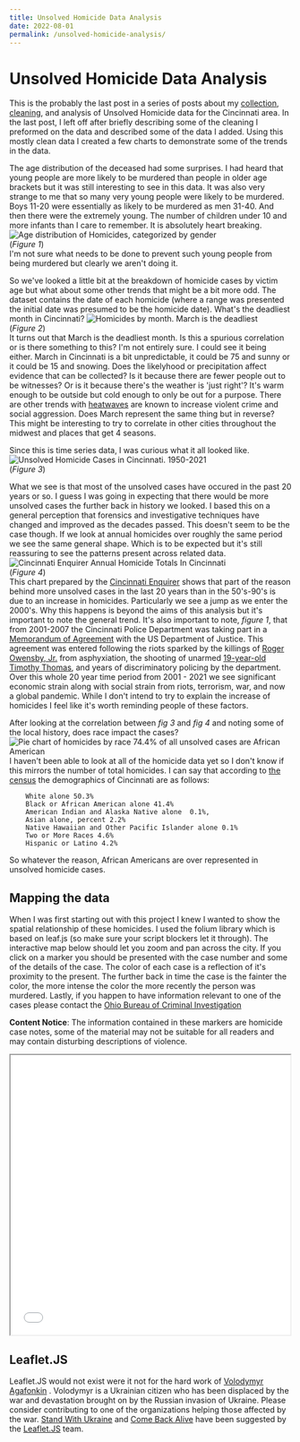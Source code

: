 ```yaml
---
title: Unsolved Homicide Data Analysis     
date: 2022-08-01  
permalink: /unsolved-homicide-analysis/   
---
```


# Unsolved Homicide Data Analysis
This is the probably the last post in a series of posts about my [collection](https://github.com/IsabelsRepo/IsabelsRepo.github.io/blob/main/Unsolved-Scraper-post.md), [cleaning](https://github.com/IsabelsRepo/IsabelsRepo.github.io/blob/main/2022-07-26-Unsolved-Homicide-Data-Cleaning.md), and analysis of Unsolved Homicide data for the Cincinnati area. In the last post, I left off after briefly describing some of the cleaning I preformed on the data and described some of the data I added. Using this mostly clean data I created a few charts to demonstrate some of the trends in the data.  

The age distribution of the deceased had some surprises. I had heard that young people are more likely to be murdered than people in older age brackets but it was still interesting to see in this data. It was also very strange to me that so many very young people were likely to be murdered. Boys 11-20 were essentially as likely to be murdered as men 31-40. And then there were the extremely young. The number of children under 10 and more infants than I care to remember. It is absolutely heart breaking. 
![Age distribution of Homicides, categorized by gender](https://raw.githubusercontent.com/IsabelsRepo/IsabelsRepo.github.io/main/img/AgeDistribution.png)  
(*Figure 1*)  
I'm not sure what needs to be done to prevent such young people from being murdered but clearly we aren't doing it.  

So we've looked a little bit at  the breakdown of homicide cases by victim age but what about some other trends that might be a bit more odd. The dataset contains the date of each homicide (where a range was presented the initial date was presumed to be the homicide date). What's the deadliest month in Cincinnati?
![Homicides by month. March is the deadliest](https://raw.githubusercontent.com/IsabelsRepo/IsabelsRepo.github.io/main/img/CasesByMonth.png)  
(*Figure 2*)  
It turns out that March is the deadliest month. Is this a spurious correlation or is there something to this? I'm not entirely sure. I could see it being either. March in Cincinnati is a bit unpredictable, it could be 75 and sunny or it could be 15 and snowing. Does the likelyhood or precipitation affect evidence that can be collected? Is it because there are fewer people out to be witnesses? Or is it because there's the weather is 'just right'? It's warm enough to be outside but cold enough to only be out for a purpose. There are other trends with [heatwaves](https://www2.psych.ubc.ca/~schaller/308Readings/Anderson2001.pdf) are known to increase violent crime and social aggression. Does March represent the same thing but in reverse? This might be interesting to try to correlate in other cities throughout the midwest and places that get 4 seasons. 

Since this is time series data, I was curious what it all looked like.
![Unsolved Homicide Cases in Cincinnati. 1950-2021](https://raw.githubusercontent.com/IsabelsRepo/IsabelsRepo.github.io/main/img/CasesByYear.png)  
(*Figure 3*)  

What we see is that most of the unsolved cases have occured in the past 20 years or so. I guess I was going in expecting that there would be more unsolved cases the further back in history we looked. I based this on a general perception that forensics and investigative techniques have changed and improved as the decades passed. This doesn't seem to be the case though. If we look at annual homicides over roughly the same period we see the same general shape. Which is to be expected but it's still reassuring to see the patterns present across related data. 
![Cincinnati Enquirer Annual Homicide Totals In Cincinnati](https://www.gannett-cdn.com/presto/2021/12/27/PCIN/5c7b1ac9-f042-4a00-815c-3603eb002c10-copy-homicides-2020-cam_4.jpg?width=660&height=460&fit=crop&format=pjpg&auto=webp)   
(*Figure 4*)  
This chart prepared by the [Cincinnati Enquirer](https://www.cincinnati.com/story/news/crime/2021/12/27/cincinnati-approaches-another-record-year-homicides/9024445002/) shows that part of the reason behind more unsolved cases in the last 20 years than in the 50's-90's is due to an increase in homicides. Particularly we see a jump as we enter the 2000's. Why this happens is beyond the aims of this analysis but it's important to note the general trend. It's also important to note, *figure 1*, that from 2001-2007 the Cincinnati Police Department was taking part in a [Memorandum of Agreement](https://www.cincinnati-oh.gov/police/department-references/department-of-justice-agreement/) with the US Department of Justice. This agreement was entered following the riots sparked by the killings of [Roger Owensby, Jr.](https://en.wikipedia.org/wiki/Roger_Owensby,_Jr.) from asphyxiation, the shooting of unarmed [19-year-old Timothy Thomas](https://en.wikipedia.org/wiki/Cincinnati_riots_of_2001), and years of discriminatory policing by the department. Over this whole 20 year time period from 2001 - 2021 we see significant economic strain along with social strain from riots, terrorism, war, and now a global pandemic.  While I don't intend to try to explain the increase of homicides I feel like it's worth reminding people of these factors.  

After looking at the correlation between *fig 3* and *fig 4* and noting some of the local history, does race impact the cases?
![Pie chart of homicides by race 74.4% of all unsolved cases are African American](https://raw.githubusercontent.com/IsabelsRepo/IsabelsRepo.github.io/main/img/CasesByRace.png)
I haven't been able to look at all of the homicide data yet so I don't know if this mirrors the number of total homicides. I can say that according to [the census](https://www.census.gov/quickfacts/cincinnaticityohio) the demographics of Cincinnati are as follows: 
  
		White alone 50.3%
		Black or African American alone 41.4%
		American Indian and Alaska Native alone  0.1%, 
		Asian alone, percent 2.2%
		Native Hawaiian and Other Pacific Islander alone 0.1%
		Two or More Races 4.6%
		Hispanic or Latino 4.2%

So whatever the reason, African Americans are over represented in unsolved homicide cases.  

## Mapping the data
When I was first starting out with this project I knew I wanted to show the spatial relationship of these homicides. I used the folium library which is based on leaf.js (so make sure your script blockers let it through). The interactive map below should let you zoom and pan across the city. If you click on a marker you should be presented with the case number and some of the details of the case. The color of each case is a reflection of it's proximity to the present. The further back in time the case is the fainter the color, the more intense the color the more recently the person was murdered. Lastly, if you happen to have information relevant to one of the cases please contact the [Ohio Bureau of Criminal Investigation](https://www.ohioattorneygeneral.gov/Individuals-and-Families/Victims/Submit-a-Tip/Unsolved-Homicide-Tip.aspx)  


**Content Notice**: The information contained in these markers are homicide case notes, some of the material may not be suitable for all readers and may contain disturbing descriptions of violence.
<iframe src="main/Unsolved-Homicides-by-Gender.html" height="500" width="500"></iframe>


## Leaflet.JS
Leaflet.JS would not exist were it not for the hard work of [Volodymyr Agafonkin](https://agafonkin.com/) . Volodymyr is a Ukrainian citizen who has been displaced by the war and devastation brought on by the Russian invasion of Ukraine. Please consider contributing to one of the organizations helping those affected by the war. [Stand With Ukraine](https://stand-with-ukraine.pp.ua/) and [Come Back Alive](https://www.comebackalive.in.ua/) have been suggested by the [Leaflet.JS](https://leafletjs.com/2022/04/18/leaflet-1.8.0.html) team. 
